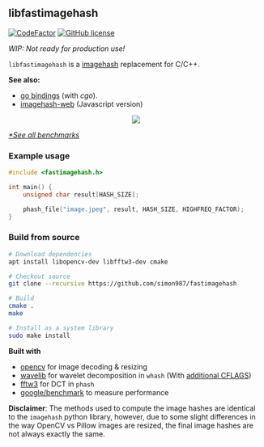## libfastimagehash

[![CodeFactor](https://www.codefactor.io/repository/github/simon987/fastimagehash/badge/master)](https://www.codefactor.io/repository/github/simon987/fastimagehash/overview/master)
[![GitHub license](https://img.shields.io/github/license/simon987/fastimagehash)](https://github.com/simon987/fastimagehash/blob/master/LICENSE)

*WIP: Not ready for production use!*

`libfastimagehash` is a [imagehash](https://github.com/JohannesBuchner/imagehash/) 
replacement for C/C++.

**See also:**

 * [go bindings](https://github.com/simon987/fastimagehash-go)
(with *cgo*).
* [imagehash-web](https://github.com/simon987/imagehash-web) (Javascript version)


<p align="center">
  <img src="bench/results/phash_large.png"/>
</p>

*[\*See all benchmarks](bench/README.md)*

### Example usage

```C
#include <fastimagehash.h>

int main() {
    unsigned char result[HASH_SIZE];

    phash_file("image.jpeg", result, HASH_SIZE, HIGHFREQ_FACTOR);
}
```


### Build from source

```bash
# Download dependencies
apt install libopencv-dev libfftw3-dev cmake

# Checkout source
git clone --recursive https://github.com/simon987/fastimagehash

# Build
cmake .
make

# Install as a system library
sudo make install
```


**Built with** 
* [opencv](https://github.com/opencv) for image decoding & resizing
* [wavelib](https://github.com/rafat/wavelib) for wavelet decomposition in `whash`  (With [additional CFLAGS](https://github.com/simon987/wavelib/commit/8d05b0b7321271b05365d3e89bfb0fd5a26d68a6))
* [fftw3](http://fftw.org/) for DCT in `phash`
* [google/benchmark](https://github.com/google/benchmark) to measure performance

**Disclaimer**: The methods used to compute the image hashes
are identical to the `imagehash` python library, however, due to
some slight differences in the way OpenCV vs Pillow images are resized,
the final image hashes are not always exactly the same. 
